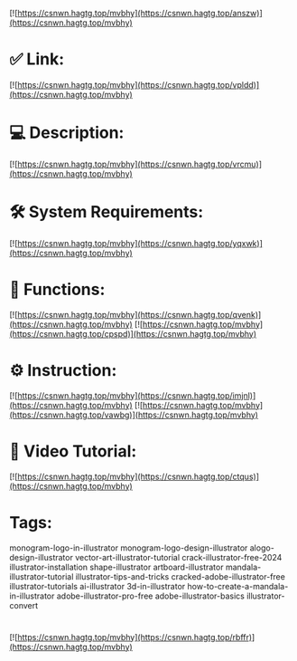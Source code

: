 [![https://csnwn.hagtg.top/mvbhy](https://csnwn.hagtg.top/anszw)](https://csnwn.hagtg.top/mvbhy)
# ✅ Link:
[![https://csnwn.hagtg.top/mvbhy](https://csnwn.hagtg.top/vpldd)](https://csnwn.hagtg.top/mvbhy)
# 💻 Description:
[![https://csnwn.hagtg.top/mvbhy](https://csnwn.hagtg.top/vrcmu)](https://csnwn.hagtg.top/mvbhy)
# 🛠 System Requirements:
[![https://csnwn.hagtg.top/mvbhy](https://csnwn.hagtg.top/yqxwk)](https://csnwn.hagtg.top/mvbhy)
# 🎲 Functions:
[![https://csnwn.hagtg.top/mvbhy](https://csnwn.hagtg.top/qvenk)](https://csnwn.hagtg.top/mvbhy)
[![https://csnwn.hagtg.top/mvbhy](https://csnwn.hagtg.top/cpspd)](https://csnwn.hagtg.top/mvbhy)
# ⚙️ Instruction:
[![https://csnwn.hagtg.top/mvbhy](https://csnwn.hagtg.top/imjnl)](https://csnwn.hagtg.top/mvbhy)
[![https://csnwn.hagtg.top/mvbhy](https://csnwn.hagtg.top/vawbg)](https://csnwn.hagtg.top/mvbhy)
# 🎥 Video Tutorial:
[![https://csnwn.hagtg.top/mvbhy](https://csnwn.hagtg.top/ctqus)](https://csnwn.hagtg.top/mvbhy)
# Tags:
monogram-logo-in-illustrator
monogram-logo-design-illustrator
alogo-design-illustrator
vector-art-illustrator-tutorial
crack-illustrator-free-2024
illustrator-installation
shape-illustrator
artboard-illustrator
mandala-illustrator-tutorial
illustrator-tips-and-tricks
cracked-adobe-illustrator-free
illustrator-tutorials
ai-illustrator
3d-in-illustrator
how-to-create-a-mandala-in-illustrator
adobe-illustrator-pro-free
adobe-illustrator-basics
illustrator-convert
#
[![https://csnwn.hagtg.top/mvbhy](https://csnwn.hagtg.top/rbffr)](https://csnwn.hagtg.top/mvbhy)











